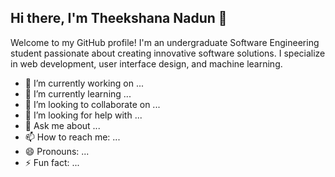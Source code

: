 ## Hi there, I'm Theekshana Nadun 👋

Welcome to my GitHub profile! I'm an undergraduate Software Engineering student passionate about creating innovative software solutions. I specialize in web development, user interface design, and machine learning.


<!--
**TheekshanaNadun/TheekshanaNadun** is a ✨ _special_ ✨ repository because its `README.md` (this file) appears on your GitHub profile.-->




- 🔭 I’m currently working on ...
- 🌱 I’m currently learning ...
- 👯 I’m looking to collaborate on ...
- 🤔 I’m looking for help with ...
- 💬 Ask me about ...
- 📫 How to reach me: ...
- 😄 Pronouns: ...
- ⚡ Fun fact: ...
